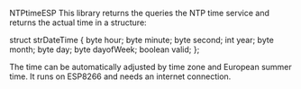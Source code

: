 NTPtimeESP
This library returns the queries the NTP time service and returns the actual time in a structure:

struct strDateTime
{
  byte hour;
  byte minute;
  byte second;
  int year;
  byte month;
  byte day;
  byte dayofWeek;
  boolean valid;
};

The time can be automatically adjusted by time zone and European summer time. It runs on ESP8266 and needs an internet connection.